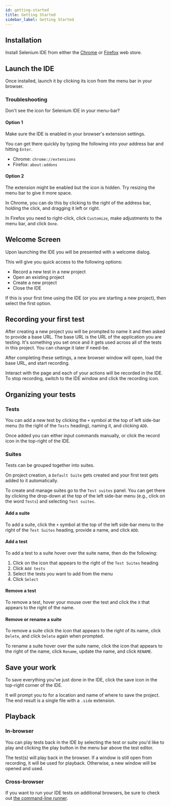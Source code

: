 ```yaml
---
id: getting-started
title: Getting Started
sidebar_label: Getting Started
---
```


## Installation

Install Selenium IDE from either the <a href="https://chrome.google.com/webstore/detail/selenium-ide/mooikfkahbdckldjjndioackbalphokd" target="_blank" rel="noopener noreferrer">Chrome</a> or <a href="https://addons.mozilla.org/en-US/firefox/addon/selenium-ide/" target="_blank" rel="noopener noreferrer">Firefox</a> web store.

## Launch the IDE

Once installed, launch it by clicking its icon from the menu bar in your browser.

### Troubleshooting

Don't see the icon for Selenium IDE in your menu-bar?

#### Option 1

Make sure the IDE is enabled in your browser's extension settings.

You can get there quickly by typing the following into your address bar and hitting `Enter`.

- Chrome: `chrome://extensions`
- Firefox: `about:addons`

#### Option 2

The extension might be enabled but the icon is hidden. Try resizing the menu bar to give it more space.

In Chrome, you can do this by clicking to the right of the address bar, holding the click, and dragging it left or right.

In Firefox you need to right-click, click `Customize`, make adjustments to the menu bar, and click `Done`.

## Welcome Screen

Upon launching the IDE you will be presented with a welcome dialog.

This will give you quick access to the following options:

- Record a new test in a new project
- Open an existing project
- Create a new project
- Close the IDE

If this is your first time using the IDE (or you are starting a new project), then select the first option.

## Recording your first test

After creating a new project you will be prompted to name it and then asked to provide a base URL. The base URL is the URL of the application you are testing. It's something you set once and it gets used across all of the tests in this project. You can change it later if need-be.

After completing these settings, a new browser window will open, load the base URL, and start recording.

Interact with the page and each of your actions will be recorded in the IDE. To stop recording, switch to the IDE window and click the recording icon.

## Organizing your tests

### Tests

You can add a new test by clicking the `+` symbol at the top of left side-bar menu (to the right of the `Tests` heading), naming it, and clicking `ADD`.

Once added you can either input commands manually, or click the record icon in the top-right of the IDE.

### Suites

Tests can be grouped together into suites.

On project creation, a `Default Suite` gets created and your first test gets added to it automatically.

To create and manage suites go to the `Test suites` panel. You can get there by clicking the drop-down at the top of the left side-bar menu (e.g., click on the word `Tests`) and selecting `Test suites`.

#### Add a suite

To add a suite, click the `+` symbol at the top of the left side-bar menu to the right of the `Test Suites` heading, provide a name, and click `ADD`.

#### Add a test

To add a test to a suite hover over the suite name, then do the following:

1. Click on the icon that appears to the right of the `Test Suites` heading
2. Click `Add tests`
3. Select the tests you want to add from the menu
4. Click `Select`

#### Remove a test

To remove a test, hover your mouse over the test and click the `X` that appears to the right of the name.

#### Remove or rename a suite

To remove a suite click the icon that appears to the right of its name, click `Delete`, and click `Delete` again when prompted.

To rename a suite hover over the suite name, click the icon that appears to the right of the name, click `Rename`, update the name, and click `RENAME`.

## Save your work

To save everything you've just done in the IDE, click the save icon in the top-right corner of the IDE.

It will prompt you to for a location and name of where to save the project. The end result is a single file with a `.side` extension.

## Playback

### In-browser

You can play tests back in the IDE by selecting the test or suite you'd like to play and clicking the play button in the menu bar above the test editor.

The test(s) will play back in the browser. If a window is still open from recording, it will be used for playback. Otherwise, a new window will be opened and used.

### Cross-browser

If you want to run your IDE tests on additional browsers, be sure to check out [the command-line runner](command-line-runner.md).
